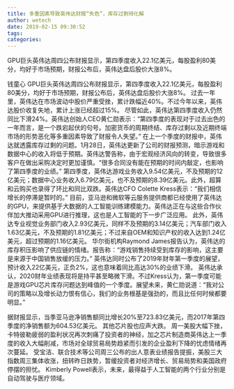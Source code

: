 ```yaml
---
title: 多重因素导致英伟达财报“失色”，库存过剩待化解
author: wetech
date: 2019-02-15 09:30:52
tags: 
categories: 
---
```

GPU巨头英伟达周四公布财报显示，第四季度收入22.1亿美元，每股盈利80美分，均好于市场预期，财报公布后，英伟达盘后股价大涨8%。
<!-- more -->
钱童心
GPU巨头英伟达周四公布财报显示，第四季度收入22.1亿美元，每股盈利80美分，均好于市场预期，财报公布后，英伟达盘后股价大涨8%。
过去一年里，英伟达在市场波动中股价严重受挫，累计跌幅近40%。不过今年以来，英伟达股价收复失地，累计上涨已经超过15%。
尽管如此，英伟达第四季度收入仍然同比下滑24%。英伟达创始人CEO黄仁勋表示：“第四季度的表现对于过去出色的一年而言，是一个跌宕起伏的句号。加密货币的周期终结、库存过剩以及近期终端市场的形势恶化等多重因素导致了财报令人失望。”
在上一个季度的财报中，英伟达就透露库存过剩的问题。1月28日，英伟达更新了公司的财报预测，暗示游戏和数据中心的收入将低于预期。英伟达警告称，由于宏观经济风向的转变，导致很多客户在做出采购决定时更加谨慎。“很多合同没有能在预期的时间内敲定，也影响了第四季度的业绩。”
第四季度，英伟达游戏业务收入9.54亿美元，不及预期的12亿美元；数据中心业务收入6.79亿美元，也不及预期的8.39亿美元。此外，超算和云购买也录得了环比和同比双跌。英伟达CFO Colette Kress表示：“我们相信增长的停滞是暂时的。”
目前，亚马逊和微软等云服务提供商都已经使用了英伟达的GPU，来提供基于大数据的人工智能训练建模能力。英伟达正在与这些合作伙伴加大推动采用GPU进行推理，这也是人工智能的下一步广泛应用。
此外，英伟达专业视觉业务部门收入2.93亿美元，同样不及预期的3.14亿美元；汽车部门收入1.63亿美元，不及预期的1.81亿美元；不过来自OEM和知识产权的收入达到1.24亿美元，超过预期的1.16亿美元。
华尔街机构Raymond James报告认为，英伟达的库存积压影响了供应链的情绪。报告称：“游戏销售持续受到库存的影响，这主要是来源于中国销售放缓的压力。”
英伟达同时公布了2019年财年第一季度的展望，预计收入22亿美元，正负2%，这也意味着同比高达30%的业绩下滑。
英伟达承认，2020财年业绩表现将是持平甚至略微下滑。不过Kress认为，第一季度可能是游戏GPU芯片库存问题达到峰值的一个季度。展望未来，黄仁勋说道：“我对公司的策略以及增长动力恨有信心，我们的业务根基是强劲的，而且比任何时候都要明显。”
 
 
据财报显示，当季亚马逊净销售额同比增长20%至723.83亿美元，而2017年第四季度的净销售额为604.53亿美元。
其他芯片股也应声大跌。
周一美股大幅下挫，卡特彼勒疲弱的盈利状况再次刺痛了投资者的神经，加之芯片制造商英伟达上一季度的收入大幅削减，市场对全球贸易局势趋紧而引发的企业盈利下降的忧虑情绪再次蔓延。
受宝洁、联合技术等公司周三公布的出人意表业绩报告提振，美股三大指数周三集体收涨，扭转昨日跌势，暂缓投资者对经济增长、贸易局势和美国政府停摆的担忧。
Kimberly Powell表示，未来，最得益于人工智能的两个行业分别是自动驾驶与医疗领域。
